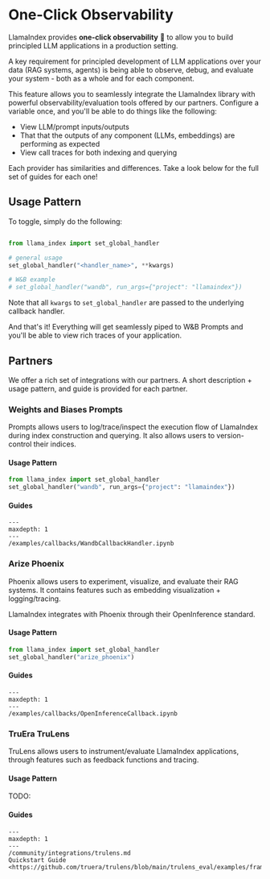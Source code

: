 #  One-Click Observability

LlamaIndex provides **one-click observability**  🔭 to allow you to build principled LLM applications in a production setting.

A key requirement for principled development of LLM applications over your data (RAG systems, agents) is being able to observe, debug, and evaluate
your system - both as a whole and for each component.

This feature allows you to seamlessly integrate the LlamaIndex library with powerful observability/evaluation tools offered by our partners.
Configure a variable once, and you'll be able to do things like the following:
- View LLM/prompt inputs/outputs
- That that the outputs of any component (LLMs, embeddings) are performing as expected
- View call traces for both indexing and querying

Each provider has similarities and differences. Take a look below for the full set of guides for each one! 

## Usage Pattern

To toggle, simply do the following:

```python

from llama_index import set_global_handler

# general usage
set_global_handler("<handler_name>", **kwargs)

# W&B example
# set_global_handler("wandb", run_args={"project": "llamaindex"})

```

Note that all `kwargs` to `set_global_handler` are passed to the underlying callback handler.

And that's it! Everything will get seamlessly piped to W&B Prompts and you'll be able to view rich traces of your application.

## Partners

We offer a rich set of integrations with our partners. A short description + usage pattern, and guide is provided for each partner.


### Weights and Biases Prompts

Prompts allows users to log/trace/inspect the execution flow of LlamaIndex during index construction and querying. It also allows users to version-control their indices.

#### Usage Pattern

```python
from llama_index import set_global_handler
set_global_handler("wandb", run_args={"project": "llamaindex"})
```


#### Guides
```{toctree}
---
maxdepth: 1
---
/examples/callbacks/WandbCallbackHandler.ipynb
```

### Arize Phoenix

Phoenix allows users to experiment, visualize, and evaluate their RAG systems. It contains features such as embedding visualization + logging/tracing.

LlamaIndex integrates with Phoenix through their OpenInference standard.

#### Usage Pattern

```python
from llama_index import set_global_handler
set_global_handler("arize_phoenix")
```

#### Guides
```{toctree}
---
maxdepth: 1
---
/examples/callbacks/OpenInferenceCallback.ipynb
```


### TruEra TruLens

TruLens allows users to instrument/evaluate LlamaIndex applications, through features such as feedback functions and tracing.

#### Usage Pattern

TODO:


#### Guides

```{toctree}
---
maxdepth: 1
---
/community/integrations/trulens.md
Quickstart Guide <https://github.com/truera/trulens/blob/main/trulens_eval/examples/frameworks/llama_index/llama_index_quickstart.ipynb>
```


